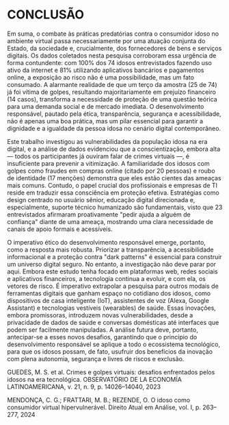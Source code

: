 # CONCLUSÃO

Em suma, o combate às práticas predatórias contra o consumidor idoso no ambiente virtual passa necessariamente por uma atuação conjunta do Estado, da sociedade e, crucialmente, dos fornecedores de bens e serviços digitais. Os dados coletados nesta pesquisa corroboram essa urgência de forma contundente: com 100% dos 74 idosos entrevistados fazendo uso ativo da internet e 81% utilizando aplicativos bancários e pagamentos online, a exposição ao risco não é uma possibilidade, mas um fato consumado. A alarmante realidade de que um terço da amostra (25 de 74) já foi vítima de golpes, resultando majoritariamente em prejuízo financeiro (14 casos), transforma a necessidade de proteção de uma questão teórica para uma demanda social e de mercado imediata. O desenvolvimento responsável, pautado pela ética, transparência, segurança e acessibilidade, não é apenas uma boa prática, mas um pilar essencial para garantir a dignidade e a igualdade da pessoa idosa no cenário digital contemporâneo.

Este trabalho investigou as vulnerabilidades da população idosa na era digital, e a análise de dados evidenciou que a conscientização, embora alta — todos os participantes já ouviram falar de crimes virtuais —, é insuficiente para prevenir a vitimização. A familiaridade dos idosos com golpes como fraudes em compras online (citado por 20 pessoas) e roubo de identidade (17 menções) demonstra que eles estão cientes das ameaças mais comuns. Contudo, o papel crucial dos profissionais e empresas de TI reside em traduzir essa consciência em proteção efetiva. Estratégias como design centrado no usuário sênior, educação digital direcionada e, especialmente, suporte técnico humanizado são fundamentais, visto que 23 entrevistados afirmaram proativamente "pedir ajuda a alguém de confiança" diante de uma ameaça, mostrando uma clara necessidade de canais de apoio formais e acessíveis.

O imperativo ético do desenvolvimento responsável emerge, portanto, como a resposta mais robusta. Priorizar a transparência, a acessibilidade informacional e a proteção contra "dark patterns" é essencial para construir um universo digital seguro. No entanto, a investigação não deve parar por aqui. Embora este estudo tenha focado em plataformas web, redes sociais e aplicativos financeiros, a tecnologia continua a evoluir, e com ela, os vetores de risco. É imperativo extrapolar a pesquisa para outros modais de ferramentas digitais que ganham espaço no cotidiano dos idosos, como dispositivos de casa inteligente (IoT), assistentes de voz (Alexa, Google Assistant) e tecnologias vestíveis (wearables) de saúde. Essas inovações, embora promissoras, introduzem novas vulnerabilidades, desde a privacidade de dados de saúde e conversas domésticas até interfaces que podem ser facilmente manipuladas. A análise futura deve, portanto, antecipar-se a esses novos desafios, garantindo que o princípio do desenvolvimento responsável se aplique a todo o ecossistema tecnológico, para que os idosos possam, de fato, usufruir dos benefícios da inovação com plena autonomia, segurança e livres de riscos e exclusão.

GUEDES, M. S. et al. Crimes e golpes virtuais: desafios enfrentados pelos idosos na
era tecnológica. OBSERVATÓRIO DE LA ECONOMÍA LATINOAMERICANA,
v. 21, n. 9, p. 14026–14040, 2023

MENDONÇA, C. G.; FRATTARI, M. B.; REZENDE, O. O idoso como consumidor
virtual hipervulnerável. Direito Atual em Análise, vol. I, p. 263–277, 2024